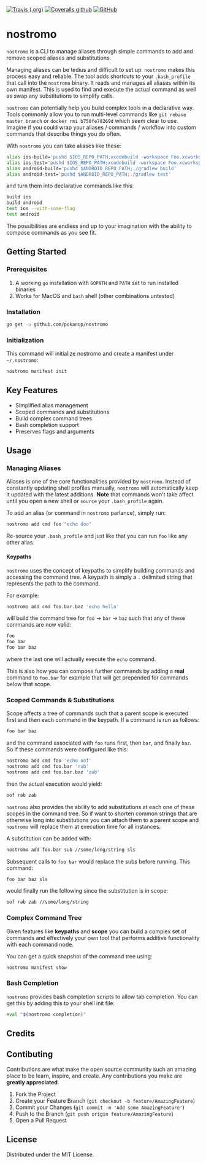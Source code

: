 [![Travis (.org)](https://img.shields.io/travis/pokanop/nostromo)](https://travis-ci.org/pokanop/nostromo)
[![Coveralls github](https://img.shields.io/coveralls/github/pokanop/nostromo)](https://coveralls.io/github/pokanop/nostromo)
[![GitHub](https://img.shields.io/github/license/pokanop/nostromo)](https://github.com/pokanop/nostromo/blob/master/LICENSE)

# nostromo
`nostromo` is a CLI to manage aliases through simple commands to add and remove scoped aliases and substitutions.

Managing aliases can be tedius and difficult to set up. `nostromo` makes this process easy and reliable. The tool adds shortcuts to your `.bash_profile` that call into the `nostromo` binary. It reads and manages all aliases within its own manifest. This is used to find and execute the actual command as well as swap any substitutions to simplify calls.

`nostromo` can potentially help you build complex tools in a declarative way. Tools commonly allow you to run multi-level commands like `git rebase master branch` or `docker rmi b750fe78269d` which seem clear to use. Imagine if you could wrap your aliases / commands / workflow into custom commands that describe things you do often.

With `nostromo` you can take aliases like these:
```sh
alias ios-build='pushd $IOS_REPO_PATH;xcodebuild -workspace Foo.xcworkspace -scheme foo_scheme'
alias ios-test='pushd $IOS_REPO_PATH;xcodebuild -workspace Foo.xcworkspace -scheme foo_test_scheme'
alias android-build='pushd $ANDROID_REPO_PATH;./gradlew build'
alias android-test='pushd $ANDROID_REPO_PATH;./gradlew test'
```
and turn them into declarative commands like this:
```sh
build ios
build android
test ios --with-some-flag
test android
```
The possibilities are endless and up to your imagination with the ability to compose commands as you see fit.

## Getting Started

### Prerequisites
1. A working `go` installation with `GOPATH` and `PATH` set to run installed binaries
2. Works for MacOS and `bash` shell (other combinations untested)

### Installation
```sh
go get -u github.com/pokanop/nostromo
```

### Initialization
This command will initialize nostromo and create a manifest under `~/.nostromo`:
```sh
nostromo manifest init
```

## Key Features
- Simplified alias management
- Scoped commands and substitutions
- Build complex command trees
- Bash completion support
- Preserves flags and arguments

## Usage

### Managing Aliases
Aliases is one of the core functionalities provided by `nostromo`. Instead of constantly updating shell profiles manually, `nostromo` will automatically keep it updated with the latest additions. **Note** that commands won't take affect until you open a new shell or `source` your `.bash_profile` again.

To add an alias (or command in `nostromo` parlance), simply run:
```sh
nostromo add cmd foo "echo doo"
```
Re-source your `.bash_profile` and just like that you can run `foo` like any other alias.

#### Keypaths
`nostromo` uses the concept of keypaths to simplify building commands and accessing the command tree. A keypath is simply a `.` delimited string that represents the path to the command.

For example:
```sh
nostromo add cmd foo.bar.baz 'echo hello'
```
will build the command tree for `foo` -> `bar` -> `baz` such that any of these commands are now valid:
```sh
foo
foo bar
foo bar baz
```
where the last one will actually execute the `echo` command.

This is also how you can compose further commands by adding a **real** command to `foo.bar` for example that will get prepended for commands below that scope.

### Scoped Commands & Substitutions
Scope affects a tree of commands such that a parent scope is executed first and then each command in the keypath. If a command is run as follows:
```sh
foo bar baz
```
and the command associated with `foo` runs first, then `bar`, and finally `baz`. So if these commands were configured like this:
```sh
nostromo add cmd foo 'echo oof'
nostromo add cmd foo.bar 'rab'
nostromo add cmd foo.bar.baz 'zab'
```
then the actual execution would yield:
```sh
oof rab zab
```

`nostromo` also provides the ability to add substitutions at each one of these scopes in the command tree. So if want to shorten common strings that are otherwise long into substitutions you can attach them to a parent scope and `nostromo` will replace them at execution time for all instances.

A substitution can be added with:
```sh
nostromo add foo.bar sub //some/long/string sls
```
Subsequent calls to `foo bar` would replace the subs before running. This command:
```sh
foo bar baz sls
```
would finally run the following since the substitution is in scope:
```sh
oof rab zab //some/long/string
```

### Complex Command Tree
Given features like **keypaths** and **scope** you can build a complex set of commands and effectively your own tool that performs additive functionality with each command node.

You can get a quick snapshot of the command tree using:
```sh
nostromo manifest show
```

### Bash Completion
`nostromo` provides bash completion scripts to allow tab completion. You can get this by adding this to your shell init file:
```sh
eval "$(nostromo completion)"
```

## Credits

## Contibuting
Contributions are what make the open source community such an amazing place to be learn, inspire, and create. Any contributions you make are **greatly appreciated**.

1. Fork the Project
2. Create your Feature Branch (`git checkout -b feature/AmazingFeature`)
3. Commit your Changes (`git commit -m 'Add some AmazingFeature'`)
4. Push to the Branch (`git push origin feature/AmazingFeature`)
5. Open a Pull Request

## License
Distributed under the MIT License.